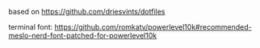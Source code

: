 
based on https://github.com/driesvints/dotfiles

terminal font: https://github.com/romkatv/powerlevel10k#recommended-meslo-nerd-font-patched-for-powerlevel10k
